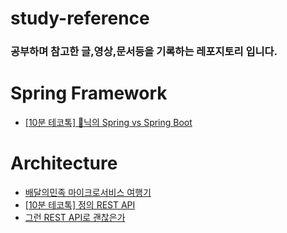 # study-reference
### 공부하며 참고한 글,영상,문서등을 기록하는 레포지토리 입니다.




# Spring Framework
- [[10분 테코톡] 🦊닉의 Spring vs Spring Boot](https://youtu.be/6h9qmKWK6Io)

# Architecture
- [배달의민족 마이크로서비스 여행기](https://youtu.be/BnS6343GTkY)
- [[10분 테코톡] 정의 REST API](https://youtu.be/Nxi8Ur89Akw)
- [그런 REST API로 괜찮은가](https://youtu.be/RP_f5dMoHFc)
